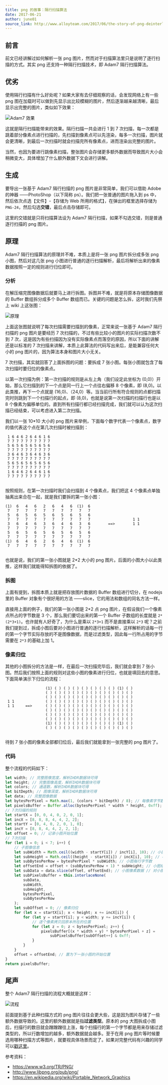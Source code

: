 ```yaml
---
title: png 的故事：隔行扫描算法
date: 2017-06-21
author: june01
source_link: http://www.alloyteam.com/2017/06/the-story-of-png-deinterlacing-algorithm/
---
```


<!-- {% raw %} - for jekyll -->

## 前言

前文已经讲解过如何解析一张 png 图片，然而对于扫描算法里只是说明了逐行扫描的方式。其实 png 还支持一种隔行扫描技术，即 Adam7 隔行扫描算法。

## 优劣

使用隔行扫描有什么好处呢？如果大家有去仔细观察的话，会发现网络上有一些 png 图在加载时可以做到先显示出比较模糊的图片，然后逐渐越来越清晰，最后显示出完整的图片，类似如下效果：

![Adam7 效果](http://www.alloyteam.com/wp-content/uploads/2017/03/Adam7_make_awesome_face.gif)

这就是隔行扫描能带来的效果。隔行扫描一共会进行 1 到 7 次扫描，每一次都是跳着部分像素点进行扫描的，先扫描到像素点可以先渲染，每多一次扫描，图片就会更清晰，到最后一次扫描时就会扫描完所有像素点，进而渲染出完整的图片。

当然，也因为要进行跳像素扫描，整张图片会存储更多额外数据而导致图片大小会稍微变大，具体增加了什么额外数据下文会进行讲解。

## 生成

要导出一张基于 Adam7 隔行扫描的 png 图片是非常简单，我们可以借助 Adobe 的神器 ——PhotoShop（以下简称 ps）。我们把一张普通的图片拖入到 ps 中，然后依次点选【文件】-【存储为 Web 所用的格式】，在弹出的框里选择存储为 `PNG-24`，然后勾选**交错**，最后点击存储即可。

这里的交错就是只将扫描算法设为 Adam7 隔行扫描，如果不勾选交错，则是普通逐行扫描的 png 图片。

## 原理

Adam7 隔行扫描算法的原理并不难，本质上是将一张 png 图片拆分成多张 png 小图，然后对这几张 png 小图进行普通的逐行扫描解析，最后将解析出来的像素数据按照一定的规则进行归位即可。

### 分析

在解压缩完图像数据后就要马上进行拆图。拆图并不难，就是将原本存储图像数据的 Buffer 数组拆分成多个 Buffer 数组而已。关键的问题是怎么拆，这时我们先祭上 wiki 上这张图：

![原理](http://www.alloyteam.com/wp-content/uploads/2017/03/Adam7_passes.gif)

上面这张图就说明了每次扫描需要扫描到的像素，正常来说一张基于 Adam7 隔行扫描的 png 图片是要经历 7 次扫描的，不过有些比较小的图片的实际扫描次数不到 7 次，这是因为有些扫描因为没有实际像素点而落空的原因，所以下面的讲解还是以标准的 7 次扫描来讲解，本质上此算法的代码写出来后，是能兼容任何大小的 png 图片的，因为算法本身和图片大小无关。

7 次扫描，其实就回答了上面拆图的问题：要拆成 7 张小图。每张小图就包含了每次扫描时要归位的像素点。

以第一次扫描为例：第一次扫描的规则是从左上角（我们设定此坐标为 (0,0)）开始，那么它扫描到的下一个点是同一行上一个点往右偏移 8 个像素，即 (8,0)。以此类推，再下一个点就是 (16,0)、（24,0）等。当当前行所有符合规则的点都扫描完时则跳到下一个扫描行的起点，即 (8,0)，也就是说第一次扫描的扫描行也是以 8 个像素为偏移单位的。直到所有扫描行都已经扫描完成，我们就可以认为这次扫描已经结束，可以考虑进入第二次扫描。

我们以一张 10\*10 大小的 png 图片来举例，下面每个数字代表一个像素点，数字的值代表这个点在第几次扫描时被扫描到：

     1 6 4 6 2 6 4 6 1 6
     7 7 7 7 7 7 7 7 7 7
     5 6 5 6 5 6 5 6 5 6
     7 7 7 7 7 7 7 7 7 7
     3 6 4 6 3 6 4 6 3 6
     7 7 7 7 7 7 7 7 7 7
     5 6 5 6 5 6 5 6 5 6
     7 7 7 7 7 7 7 7 7 7
     1 6 4 6 2 6 4 6 1 6
     7 7 7 7 7 7 7 7 7 7
     

按照规则，在第一次扫描时我们会扫描到 4 个像素点，我们把这 4 个像素点单独抽离出来合在一起，就是我们要拆的第一张小图：

    (1)  6   4   6   2   6   4   6  (1)  6
     7   7   7   7   7   7   7   7   7   7
     5   6   5   6   5   6   5   6   5   6
     7   7   7   7   7   7   7   7   7   7                   1 1
     3   6   4   6   3   6   4   6   3   6        ==>        1 1
     7   7   7   7   7   7   7   7   7   7
     5   6   5   6   5   6   5   6   5   6
     7   7   7   7   7   7   7   7   7   7
    (1)  6   4   6   2   6   4   6  (1)  6
     7   7   7   7   7   7   7   7   7   7
     

也就是说，我们的第一张小图就是 2\*2 大小的 png 图片。后面的小图大小以此类推，这样我们就能得知拆图的依据了。

### 拆图

上面有提到，拆图本质上就是把存放图片数据的 Buffer 数组进行切分，在 nodejs 里的 Buffer 对象有个很好用的方法 ——slice，它的用法和数组的同名方法一样。

直接用上面的例子，我们的第一张小图是 2\*2 点 png 图片，在假设我们一个像素点所占的字节数是 3 个，那么我们要切出来的第一个 Buffer 子数组的长度就是 `2*(2*3+1)`。也许就有人好奇了，为什么是乘以 `2*3+1` 而不是直接乘以 `2*3` 呢？之前我们提到过，拆成小图后要对小图进行普通的逐行扫描解析，这样解析的话每一行的第一个字节实际存放的不是图像数据，而是过滤类型，因此每一行所占用的字节需要在 `2*3` 的基础上加 1。

### 像素归位

其他的小图拆分的方法是一样，在最后一次扫描完毕后，我们就会拿到 7 张小图。然后我们按照上面的规则对这些小图的像素进行归位，也就是填回去的意思。下面简单演示下归位的流程：

                      (1) ( ) ( ) ( ) ( ) ( ) ( ) ( ) (1) ( )
                      ( ) ( ) ( ) ( ) ( ) ( ) ( ) ( ) ( ) ( )
                      ( ) ( ) ( ) ( ) ( ) ( ) ( ) ( ) ( ) ( )
     1 1              ( ) ( ) ( ) ( ) ( ) ( ) ( ) ( ) ( ) ( )
     1 1     ==>      ( ) ( ) ( ) ( ) ( ) ( ) ( ) ( ) ( ) ( )
                      ( ) ( ) ( ) ( ) ( ) ( ) ( ) ( ) ( ) ( )
                      ( ) ( ) ( ) ( ) ( ) ( ) ( ) ( ) ( ) ( )
                      ( ) ( ) ( ) ( ) ( ) ( ) ( ) ( ) ( ) ( )
                      (1) ( ) ( ) ( ) ( ) ( ) ( ) ( ) (1) ( )
                      ( ) ( ) ( ) ( ) ( ) ( ) ( ) ( ) ( ) ( )
     

待到 7 张小图的像素全部都归位后，最后我们就能拿到一张完整的 png 图片了。

### 代码

整个流程的代码如下：

```javascript
let width; // 完整图像宽度，解析IHDR数据块可得
let height; // 完整图像高度，解析IHDR数据块可得
let colors; // 通道数，解析IHDR数据块可得
let bitDepth; // 图像深度，解析IHDR数据块可得
let data; // 完整图像数据
let bytesPerPixel = Math.max(1, (colors * bitDepth) / 8); // 每像素字节数
let pixelsBuffer = Buffer.alloc(bytesPerPixel * width * height, 0xff); // 用来存放最后解析出来的图像数据
// 7次扫描的规则
let startX = [0, 0, 4, 0, 2, 0, 1];
let incX = [8, 8, 8, 4, 4, 2, 2];
let startY = [0, 4, 0, 2, 0, 1, 0];
let incY = [8, 8, 4, 4, 2, 2, 1];
let offset = 0; // 记录小图开始位置
// 7次扫描
for (let i = 0; i < 7; i++) {
    // 子图像信息
    let subWidth = Math.ceil((width - startY[i]) / incY[i], 10); // 小图宽度
    let subHeight = Math.ceil((height - startX[i]) / incX[i], 10); // 小图高度
    let subBytesPerRow = bytesPerPixel * subWidth; // 小图每行字节数
    let offsetEnd = offset + (subBytesPerRow + 1) * subHeight; // 小图结束位置
    let subData = data.slice(offset, offsetEnd); // 小图像素数据 // 对小图进行普通的逐行扫描
    let subPixelsBuffer = this.interlaceNone(
        subData,
        subWidth,
        subHeight,
        bytesPerPixel,
        subBytesPerRow
    );
    let subOffset = 0; // 像素归位
    for (let x = startX[i]; x < height; x += incX[i]) {
        for (let y = startY[i]; y < width; y += incY[i]) {
            // 逐个像素拷贝回原本所在的位置
            for (let z = 0; z < bytesPerPixel; z++) {
                pixelsBuffer[(x * width + y) * bytesPerPixel + z] =
                    subPixelsBuffer[subOffset++] & 0xff;
            }
        }
    }
    offset = offsetEnd; // 置为下一张小图的开始位置
}
return pixelsBuffer;
```

## 尾声

整个 Adam7 隔行扫描的流程大概就是这样：

![流程](http://www.alloyteam.com/wp-content/uploads/2017/03/Adam7_process.png)

前面提到基于此种扫描方式的 png 图片往往会更大些，这是因为图片存储了一些额外数据导致的。这里的额外数据就是指**过滤类型**。原本的 png 大图拆成小图后，扫描行的数目就会蹭蹭蹭往上涨，每个扫描行的第一个字节都是用来存储过滤类型的，所以行数增加的越多，额外数据就会越多。至于在用 png 图片等时候要选用哪种扫描方式等图片，就要视具体场景而定了。如果对完整代码有兴趣的同学可以[戳这里](https://github.com/JuneAndGreen/doimg/blob/master/src/png.js)。

参考资料：

-   <https://www.w3.org/TR/PNG/>
-   <http://www.libpng.org/pub/png/>
-   <https://en.wikipedia.org/wiki/Portable_Network_Graphics>


<!-- {% endraw %} - for jekyll -->